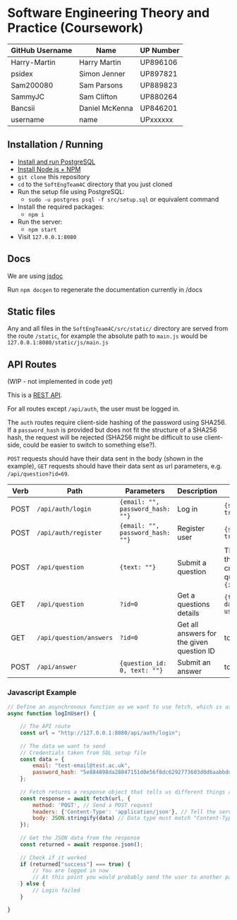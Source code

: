 # Software Engineering Theory and Practice (Coursework)

GitHub Username|Name|UP Number
-|-|-
Harry-Martin|Harry Martin|UP896106
psidex|Simon Jenner|UP897821
Sam200080|Sam Parsons|UP889823
SammyJC|Sam Clifton|UP880264
Bancsii|Daniel McKenna|UP846201
username|name|UPxxxxxx

## Installation / Running

- [Install and run PostgreSQL](https://www.postgresqltutorial.com/install-postgresql/)
- [Install Node.js + NPM](https://nodejs.org/en/)
- `git clone` this repository
- `cd` to the `SoftEngTeam4C` directory that you just cloned
- Run the setup file using PostgreSQL:
    - `sudo -u postgres psql -f src/setup.sql` or equivalent command
- Install the required packages:
    - `npm i`
- Run the server:
    - `npm start`
- Visit `127.0.0.1:8080`

## Docs

We are using [jsdoc](https://jsdoc.app/)

Run `npm docgen` to regenerate the documentation currently in /docs

## Static files

Any and all files in the `SoftEngTeam4C/src/static/` directory are served from the route `/static`, for example the absolute path to `main.js` would be  `127.0.0.1:8080/static/js/main.js`

## API Routes

(WIP - not implemented in code *yet*)

This is a [REST API](https://restfulapi.net/).

For all routes except `/api/auth`, the user must be logged in.

The `auth` routes require client-side hashing of the password using SHA256. If a `password_hash` is provided but does not fit the structure of a SHA256 hash, the request will be rejected (SHA256 might be difficult to use client-side, could be easier to switch to something else?).

`POST` requests should have their data sent in the body (shown in the example), `GET` requests should have their data sent as url parameters, e.g. `/api/question?id=69`.

Verb|Path|Parameters|Description|Returns
-|-|-|-|-
POST|`/api/auth/login`|`{email: "", password_hash: ""}`|Log in| `{success: true\|false}`
POST|`/api/auth/register`|`{email: "", password_hash: ""}`|Register user| `{success: true\|false}`
POST|`/api/question`|`{text: ""}`|Submit a question|The ID of the newly created question - `{id: 0}`
GET|`/api/question`|`?id=0`|Get a questions details|`{text: "", date: "", user_id: 0}`
GET|`/api/question/answers`|`?id=0`|Get all answers for the given question ID|todo
POST|`/api/answer`|`{question_id: 0, text: ""}`|Submit an answer|todo

### Javascript Example

```javascript
// Define an asynchronous function as we want to use fetch, which is asynchronous
async function logInUser() {

    // The API route
    const url = "http://127.0.0.1:8080/api/auth/login";
    
    // The data we want to send
    // Credentials taken from SQL setup file
    const data = {
        email: "test-email@test.ac.uk",
        password_hash: "5e884898da28047151d0e56f8dc6292773603d0d6aabbdd62a11ef721d1542d8"
    };
    
    // Fetch returns a response object that tells us different things about the response
    const response = await fetch(url, {
        method: 'POST', // Send a POST request
        headers: {'Content-Type': 'application/json'}, // Tell the server we are sending JSON
        body: JSON.stringify(data) // Data type must match "Content-Type" header
    });
    
    // Get the JSON data from the response
    const returned = await response.json();
    
    // Check if it worked
    if (returned["success"] === true) {
        // You are logged in now
        // At this point you would probably send the user to another page (like a home page)
    } else {
        // Login failed
    }

}
```
